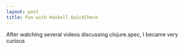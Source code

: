 ```yaml
---
layout: post
title: Fun with Haskell QuickCheck
---
```


After watching several videos discussing clojure.spec, I became very curious
